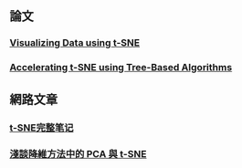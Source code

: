 ## 論文
### [Visualizing Data using t-SNE](http://siplab.tudelft.nl/sites/default/files/vandermaaten08a.pdf)
### [Accelerating t-SNE using Tree-Based Algorithms](https://lvdmaaten.github.io/publications/papers/JMLR_2014.pdf)

## 網路文章
### [t-SNE完整笔记](http://www.datakit.cn/blog/2017/02/05/t_sne_full.html#2t-sne)
### [淺談降維方法中的 PCA 與 t-SNE](https://medium.com/d-d-mag/%E6%B7%BA%E8%AB%87%E5%85%A9%E7%A8%AE%E9%99%8D%E7%B6%AD%E6%96%B9%E6%B3%95-pca-%E8%88%87-t-sne-d4254916925b)
### []()
### []()

